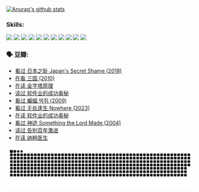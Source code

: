 
[![Anurag's github stats](https://github-readme-stats.vercel.app/api?username=w940853815)](https://github.com/anuraghazra/github-readme-stats)

### Skills:

<code><img height="32" src="https://cdn.jsdelivr.net/npm/simple-icons@v5/icons/python.svg"></code>
<code><img height="32" src="https://cdn.jsdelivr.net/npm/simple-icons@v5/icons/javascript.svg"></code>
<code><img height="32" src="https://cdn.jsdelivr.net/npm/simple-icons@v5/icons/django.svg"></code>
<code><img height="32" src="https://cdn.jsdelivr.net/npm/simple-icons@v5/icons/flask.svg"></code>
<code><img height="32" src="https://cdn.jsdelivr.net/npm/simple-icons@v5/icons/vuetify.svg"></code>
<code><img height="32" src="https://cdn.jsdelivr.net/npm/simple-icons@v5/icons/git.svg"></code>
<code><img height="32" src="https://cdn.jsdelivr.net/npm/simple-icons@v5/icons/docker.svg"></code>
<code><img height="32" src="https://cdn.jsdelivr.net/npm/simple-icons@v5/icons/postgresql.svg"></code>
<code><img height="32" src="https://cdn.jsdelivr.net/npm/simple-icons@v5/icons/elasticsearch.svg"></code>
<code><img height="32" src="https://cdn.jsdelivr.net/npm/simple-icons@v5/icons/macos.svg"></code>
<code><img height="32" src="https://cdn.jsdelivr.net/npm/simple-icons@v5/icons/linux.svg"></code>

### 🗣 豆瓣:

<!-- DOUBAN-ACTIVITIES:START -->
- [看过 日本之耻 Japan's Secret Shame‎ (2018)](https://www.douban.com/people/136069238/status/4431579101/?_i=00540158)
- [在看 三国‎ (2010)](https://www.douban.com/people/136069238/status/4430559482/?_i=00540158)
- [在读 金字塔原理](https://www.douban.com/people/136069238/status/4424812753/?_i=00540158)
- [读过 软件业的成功奥秘](https://www.douban.com/people/136069238/status/4424809958/?_i=00540158)
- [看过 蝙蝠 박쥐‎ (2009)](https://www.douban.com/people/136069238/status/4422787315/?_i=00540158)
- [看过 无处逢生 Nowhere‎ (2023)](https://www.douban.com/people/136069238/status/4416454713/?_i=00540158)
- [在读 软件业的成功奥秘](https://www.douban.com/people/136069238/status/4414815312/?_i=00540158)
- [看过 神迹 Something the Lord Made‎ (2004)](https://www.douban.com/people/136069238/status/4409691983/?_i=00540158)
- [读过 告别百年激进](https://www.douban.com/people/136069238/status/4406414036/?_i=00540158)
- [在读 纳粹医生](https://www.douban.com/people/136069238/status/4406413750/?_i=00540158)
<!-- DOUBAN-ACTIVITIES:END -->


![Snake animation](https://raw.githubusercontent.com/w940853815/w940853815/output/github-contribution-grid-snake.svg)

<!--
**w940853815/w940853815** is a ✨ _special_ ✨ repository because its `README.md` (this file) appears on your GitHub profile.

Here are some ideas to get you started:

- 🔭 I’m currently working on ...
- 🌱 I’m currently learning ...
- 👯 I’m looking to collaborate on ...
- 🤔 I’m looking for help with ...
- 💬 Ask me about ...
- 📫 How to reach me: ...
- 😄 Pronouns: ...
- ⚡ Fun fact: ...
-->
